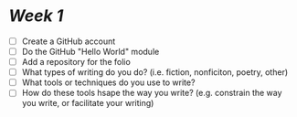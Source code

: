 # *Week 1*

- [ ] Create a GitHub account
- [ ] Do the GitHub "Hello World" module
- [ ] Add a repository for the folio
- [ ] What types of writing do you do? (i.e. fiction, nonficiton, poetry, other)
- [ ] What tools or techniques do you use to write? 
- [ ] How do these tools hsape the way you write? (e.g. constrain the way you write, or facilitate your writing)
